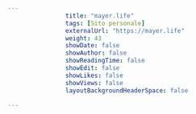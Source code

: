 ---
                title: "mayer.life"
                tags: [Sito personale]
                externalUrl: "https://mayer.life"
                weight: 43
                showDate: false
                showAuthor: false
                showReadingTime: false
                showEdit: false
                showLikes: false
                showViews: false
                layoutBackgroundHeaderSpace: false
                ---

